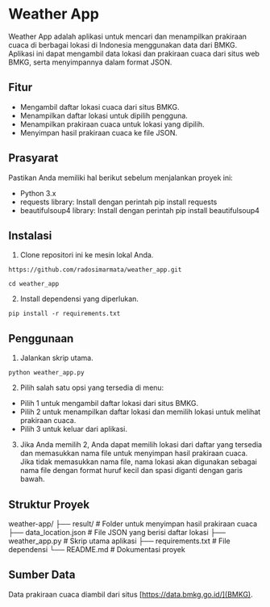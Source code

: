 # Weather App
Weather App adalah aplikasi untuk mencari dan menampilkan prakiraan cuaca di berbagai lokasi di Indonesia menggunakan data dari BMKG. Aplikasi ini dapat mengambil data lokasi dan prakiraan cuaca dari situs web BMKG, serta menyimpannya dalam format JSON.

## Fitur
- Mengambil daftar lokasi cuaca dari situs BMKG.
- Menampilkan daftar lokasi untuk dipilih pengguna.
- Menampilkan prakiraan cuaca untuk lokasi yang dipilih.
- Menyimpan hasil prakiraan cuaca ke file JSON.

## Prasyarat
Pastikan Anda memiliki hal berikut sebelum menjalankan proyek ini:
- Python 3.x
- requests library: Install dengan perintah pip install requests
- beautifulsoup4 library: Install dengan perintah pip install beautifulsoup4

## Instalasi
1. Clone repositori ini ke mesin lokal Anda.
```
https://github.com/radosimarmata/weather_app.git
```
```
cd weather_app
```
2. Install dependensi yang diperlukan.
```
pip install -r requirements.txt
```

## Penggunaan
1. Jalankan skrip utama.
```
python weather_app.py
```
2. Pilih salah satu opsi yang tersedia di menu:
- Pilih 1 untuk mengambil daftar lokasi dari situs BMKG.
- Pilih 2 untuk menampilkan daftar lokasi dan memilih lokasi untuk melihat prakiraan cuaca.
- Pilih 3 untuk keluar dari aplikasi.

3. Jika Anda memilih 2, Anda dapat memilih lokasi dari daftar yang tersedia dan memasukkan nama file untuk menyimpan hasil prakiraan cuaca. Jika tidak memasukkan nama file, nama lokasi akan digunakan sebagai nama file dengan format huruf kecil dan spasi diganti dengan garis bawah.

## Struktur Proyek
weather-app/
├── result/                # Folder untuk menyimpan hasil prakiraan cuaca
├── data_location.json     # File JSON yang berisi daftar lokasi
├── weather_app.py         # Skrip utama aplikasi
├── requirements.txt       # File dependensi
└── README.md              # Dokumentasi proyek

## Sumber Data
Data prakiraan cuaca diambil dari situs [https://data.bmkg.go.id/](BMKG).